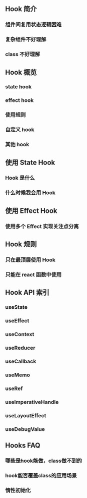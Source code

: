 ## Hook 简介

### 组件间复用状态逻辑困难

### 复杂组件不好理解

### class 不好理解

## Hook 概览

### state hook

### effect hook

### 使用规则

### 自定义 hook

### 其他 hook

## 使用 State Hook

### Hook 是什么

### 什么时候我会用 Hook

## 使用 Effect Hook

### 使用多个 Effect 实现关注点分离

## Hook 规则

### 只在最顶层使用 Hook

### 只能在 react 函数中使用

## Hook API 索引

### useState

### useEffect

### useContext

### useReducer

### useCallback

### useMemo

### useRef

### useImperativeHandle

### useLayoutEffect

### useDebugValue

## Hooks FAQ
### 哪些是hook能做，class做不到的
### hook能否覆盖class的应用场景
### 惰性初始化
### 